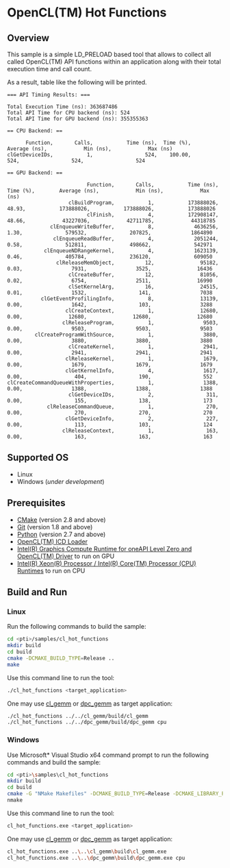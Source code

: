 # OpenCL(TM) Hot Functions
## Overview
This sample is a simple LD_PRELOAD based tool that allows to collect all called OpenCL(TM) API functions within an application along with their total execution time and call count.

As a result, table like the following will be printed.
```
=== API Timing Results: ===

Total Execution Time (ns): 363687486
Total API Time for CPU backend (ns): 524
Total API Time for GPU backend (ns): 355355363

== CPU Backend: ==

      Function,       Calls,           Time (ns),  Time (%),        Average (ns),            Min (ns),            Max (ns)
clGetDeviceIDs,           1,                 524,    100.00,                 524,                 524,                 524

== GPU Backend: ==

                          Function,       Calls,           Time (ns),  Time (%),        Average (ns),            Min (ns),            Max (ns)
                    clBuildProgram,           1,           173888026,     48.93,           173888026,           173888026,           173888026
                          clFinish,           4,           172908147,     48.66,            43227036,            42711785,            44318785
              clEnqueueWriteBuffer,           8,             4636256,      1.30,              579532,              207825,             1864890
               clEnqueueReadBuffer,           4,             2051244,      0.58,              512811,              498662,              542971
            clEnqueueNDRangeKernel,           4,             1623139,      0.46,              405784,              236120,              609050
                clReleaseMemObject,          12,               95182,      0.03,                7931,                3525,               16436
                    clCreateBuffer,          12,               81056,      0.02,                6754,                2511,               16990
                    clSetKernelArg,          16,               24515,      0.01,                1532,                 141,                7038
           clGetEventProfilingInfo,           8,               13139,      0.00,                1642,                 103,                3288
                   clCreateContext,           1,               12680,      0.00,               12680,               12680,               12680
                  clReleaseProgram,           1,                9503,      0.00,                9503,                9503,                9503
         clCreateProgramWithSource,           1,                3880,      0.00,                3880,                3880,                3880
                    clCreateKernel,           1,                2941,      0.00,                2941,                2941,                2941
                   clReleaseKernel,           1,                1679,      0.00,                1679,                1679,                1679
                   clGetKernelInfo,           4,                1617,      0.00,                 404,                 190,                 552
clCreateCommandQueueWithProperties,           1,                1388,      0.00,                1388,                1388,                1388
                    clGetDeviceIDs,           2,                 311,      0.00,                 155,                 138,                 173
             clReleaseCommandQueue,           1,                 270,      0.00,                 270,                 270,                 270
                   clGetDeviceInfo,           2,                 227,      0.00,                 113,                 103,                 124
                  clReleaseContext,           1,                 163,      0.00,                 163,                 163,                 163
```
## Supported OS
- Linux
- Windows (*under development*)

## Prerequisites
- [CMake](https://cmake.org/) (version 2.8 and above)
- [Git](https://git-scm.com/) (version 1.8 and above)
- [Python](https://www.python.org/) (version 2.7 and above)
- [OpenCL(TM) ICD Loader](https://github.com/KhronosGroup/OpenCL-ICD-Loader)
- [Intel(R) Graphics Compute Runtime for oneAPI Level Zero and OpenCL(TM) Driver](https://github.com/intel/compute-runtime) to run on GPU
- [Intel(R) Xeon(R) Processor / Intel(R) Core(TM) Processor (CPU) Runtimes](https://software.intel.com/en-us/articles/opencl-drivers#cpu-section) to run on CPU

## Build and Run
### Linux
Run the following commands to build the sample:
```sh
cd <pti>/samples/cl_hot_functions
mkdir build
cd build
cmake -DCMAKE_BUILD_TYPE=Release ..
make
```
Use this command line to run the tool:
```sh
./cl_hot_functions <target_application>
```
One may use [cl_gemm](../cl_gemm) or [dpc_gemm](../dpc_gemm) as target application:
```sh
./cl_hot_functions ../../cl_gemm/build/cl_gemm
./cl_hot_functions ../../dpc_gemm/build/dpc_gemm cpu
```
### Windows
Use Microsoft* Visual Studio x64 command prompt to run the following commands and build the sample:
```sh
cd <pti>\samples\cl_hot_functions
mkdir build
cd build
cmake -G "NMake Makefiles" -DCMAKE_BUILD_TYPE=Release -DCMAKE_LIBRARY_PATH=<opencl_icd_lib_path> ..
nmake
```
Use this command line to run the tool:
```sh
cl_hot_functions.exe <target_application>
```
One may use [cl_gemm](../cl_gemm) or [dpc_gemm](../dpc_gemm) as target application:
```sh
cl_hot_functions.exe ..\..\cl_gemm\build\cl_gemm.exe
cl_hot_functions.exe ..\..\dpc_gemm\build\dpc_gemm.exe cpu
```